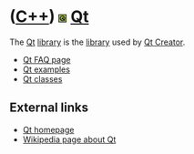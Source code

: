 # ([C++](Cpp.md)) ![Qt](PicQt.png) [Qt](CppQt.md)

The [Qt](CppQt.md) [library](CppLibrary.md) is the
[library](CppLibrary.md) used by [Qt Creator](CppQtCreator.md).

 * [Qt FAQ page](CppQtFaq.md)
 * [Qt examples](CppQtExample.md)
 * [Qt classes](CppQtClass.md)

## External links

 * [Qt homepage](http://qt.nokia.com/products)
 * [Wikipedia page about Qt](http://en.wikipedia.org/wiki/Qt_%28framework%29)
